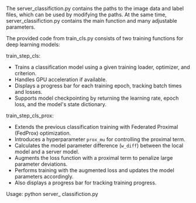 The server_classifiction.py contains the paths to the image data and label files, which can be used by modifying the paths. At the same time, server_classifiction.py contains the main function and many adjustable parameters.

The provided code from train_cls.py consists of two training functions for deep learning models:

train_step_cls:
   - Trains a classification model using a given training loader, optimizer, and criterion.
   - Handles GPU acceleration if available.
   - Displays a progress bar for each training epoch, tracking batch times and losses.
   - Supports model checkpointing by returning the learning rate, epoch loss, and the model's state dictionary.

train_step_cls_prox:
   - Extends the previous classification training with Federated Proximal (FedProx) optimization.
   - Introduces a hyperparameter `prox_mu` for controlling the proximal term.
   - Calculates the model parameter difference (`w_diff`) between the local model and a server model.
   - Augments the loss function with a proximal term to penalize large parameter deviations.
   - Performs training with the augmented loss and updates the model parameters accordingly.
   - Also displays a progress bar for tracking training progress.

Usage:
python server_ classifiction.py
